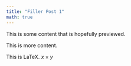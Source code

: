 ```yaml
---
title: "Filler Post 1"
math: true
---
```

This is some content that is hopefully previewed.

This is more content.

This is LaTeX. $x \times y$ 